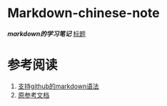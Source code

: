 # Markdown-chinese-note
_**markdown的学习笔记**_
[标题](basic_syntax/heading.md)

# 参考阅读
1. [支持github的markdown语法](https://help.github.com/en/github/writing-on-github/basic-writing-and-formatting-syntax)
2. [原参考文档](https://daringfireball.net/projects/markdown/)
